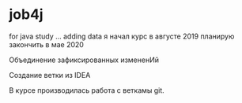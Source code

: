 # job4j
for java study
... adding data
я начал курс в августе 2019
планирую закончить в мае 2020

Объединение зафиксированных измененИй

Создание ветки из IDEA

В курсе производилась работа с веткамы git.